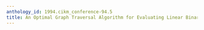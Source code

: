 ```yaml
---
anthology_id: 1994.cikm_conference-94.5
title: An Optimal Graph Traversal Algorithm for Evaluating Linear Binary-Chain Programs
---
```

